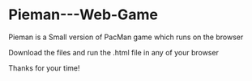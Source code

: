 # Pieman---Web-Game
Pieman is a Small version of PacMan game which runs on the browser

Download the files and run the .html file in any of your browser

Thanks for your time!
